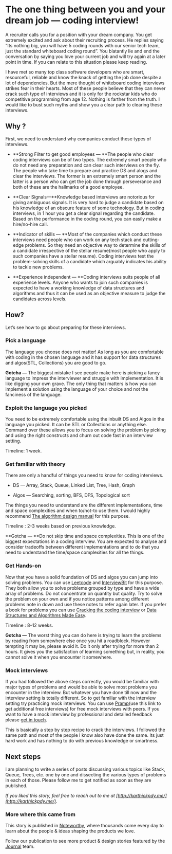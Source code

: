 
# The one thing between you and your dream job — coding interview!

A recruiter calls you for a position with your dream company. You get extremely excited and ask about their recruiting process. He replies saying “Its nothing big, you will have 5 coding rounds with our senior tech team, just the standard whiteboard coding round”. You blatantly lie and end the conversation by saying you love your current job and will try again at a later point in time. If you can relate to this situation please keep reading.

I have met so many top class software developers who are smart, resourceful, reliable and know the knack of getting the job done despite a lot of dependencies. But the mere thought of whiteboard coding interviews strikes fear in their hearts. Most of these people believe that they can never crack such type of interviews and it is only for the rockstar kids who do competitive programming from age 12. Nothing is farther from the truth. I would like to bust such myths and show you a clear path to clearing these interviews.

## Why ?

First, we need to understand why companies conduct these types of interviews.

* **Strong Filter to get good employees — **The people who clear coding interviews can be of two types. The extremely smart people who do not need any preparation and can clear such interviews on the fly. The people who take time to prepare and practice DS and alogs and clear the interviews. The former is an extremely smart person and the latter is a person who can get the job done through perseverance and both of these are the hallmarks of a good employee.

* **Clear Signals—**Knowledge based interviews are notorious for giving ambiguous signals. It is very hard to judge a candidate based on his knowledge of an obscure feature of some technology. But in coding interviews, in 1 hour you get a clear signal regarding the candidate. Based on the performance in the coding round, you can easily make a hire/no-hire call.

* **Indicator of skills — **Most of the companies which conduct these interviews need people who can work on any tech stack and cutting-edge problems. So they need an objective way to determine the skills of a candidate irrespective of the stellar resume(most people who apply to such companies have a stellar resume). Coding interviews test the problem-solving skills of a candidate which arguably indicates his ability to tackle new problems.

* **Experience independent — **Coding interviews suits people of all experience levels. Anyone who wants to join such companies is expected to have a working knowledge of data structures and algorithms and thus it can be used as an objective measure to judge the candidates across levels.

## How?

Let’s see how to go about preparing for these interviews.

### Pick a language

The language you choose does not matter! As long as you are comfortable with coding in the chosen language and it has support for data structures and algos(STL, Collections) you are good to go.

**Gotcha —** The biggest mistake I see people make here is picking a fancy language to impress the interviewer and struggle with implementation. It is like digging your own grave. The only thing that matters is how you can implement a solution using the language of your choice and not the fanciness of the language.

### Exploit the language you picked

You need to be extremely comfortable using the inbuilt DS and Algos in the language you picked. It can be STL or Collections or anything else. Command over these allows you to focus on solving the problem by picking and using the right constructs and churn out code fast in an interview setting.

Timeline: 1 week.

### Get familiar with theory

There are only a handful of things you need to know for coding interviews.

* DS — Array, Stack, Queue, Linked List, Tree, Hash, Graph

* Algos — Searching, sorting, BFS, DFS, Topological sort

The things you need to understand are the different implementations, time and space complexities and when to/not-to use them. I would highly recommend [The algorithm design manual](https://amzn.to/2M7fS3S) for this purpose.

Timeline : 2-3 weeks based on previous knowledge.

**Gotcha — **Do not skip time and space complexities. This is one of the biggest expectations in a coding interview. You are expected to analyse and consider tradeoffs between different implementations and to do that you need to understand the time/space complexities for all the things.

### Get Hands-on

Now that you have a solid foundation of DS and algos you can jump into solving problems. You can use [Leetcode](https://leetcode.com/) and [InterviewBit](http://interviewbit.com) for this purpose. They both allow you to solve problems grouped by type and have a wide array of problems. Do not concentrate on quantity but quality. Try to solve the problem on your own and if you notice patterns among different problems note in down and use these notes to refer again later. If you prefer a book for problems you can use [Cracking the coding interview](https://amzn.to/2MCpyR3) or [Data Structures and Algorithms Made Easy](https://amzn.to/2McLdTs).

Timeline : 8–12 weeks.

**Gotcha —** The worst thing you can do here is trying to learn the problems by reading from somewhere else once you hit a roadblock. However tempting it may be, please avoid it. Do it only after trying for more than 2 hours. It gives you the satisfaction of learning something but, in reality, you cannot solve it when you encounter it somewhere.

### Mock interviews

If you had followed the above steps correctly, you would be familiar with major types of problems and would be able to solve most problems you encounter in the interview. But whatever you have done till now and the interview setting is totally different. So to get familiar with the interview setting try practicing mock interviews. You can use [Pramp](https://pramp.com/promo/srinivasan)(use this link to get additional free interviews) for free mock interviews with peers. If you want to have a mock interview by professional and detailed feedback please [get in touch](http://karthickpdy.me/).

This is basically a step by step recipe to crack the interviews. I followed the same path and most of the people I know also have done the same. Its just hard work and has nothing to do with previous knowledge or smartness.

## Next steps

I am planning to write a series of posts discussing various topics like Stack, Queue, Trees, etc. one by one and dissecting the various types of problems in each of those. Please follow me to get notified as soon as they are published.

*If you liked this story, feel free to reach out to me at [http://karthickpdy.me/](http://karthickpdy.me/).*

### More where this came from

This story is published in [Noteworthy](http://blog.usejournal.com), where thousands come every day to learn about the people & ideas shaping the products we love.

Follow our publication to see more product & design stories featured by the [Journal](https://usejournal.com/?utm_source=usejournal.com&utm_medium=blog&utm_campaign=guest_post) team.
